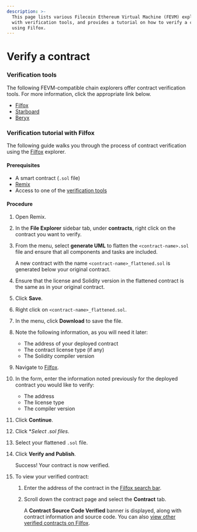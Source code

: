 ```yaml
---
description: >-
  This page lists various Filecoin Ethereum Virtual Machine (FEVM) explorers
  with verification tools, and provides a tutorial on how to verify a contract
  using Filfox.
---
```


# Verify a contract

### Verification tools

The following FEVM-compatible chain explorers offer contract verification tools. For more information, click the appropriate link below.

* [Filfox](https://filfox.info/en/contract)
* [Starboard](https://fvm.starboard.ventures/explorer/verifier)
* [Beryx](https://beryx.zondax.ch/contract\_verifier)

### Verification tutorial with Filfox

The following guide walks you through the process of contract verification using the [Filfox](https://filfox.info/en/contract) explorer.

#### Prerequisites

* A smart contract (`.sol` file)
* [Remix](https://remix.ethereum.org/)
* Access to one of the [verification tools](https://docs.filecoin.io/smart-contracts/developing-contracts/verify-contracts/#verification-tools)

#### Procedure

1. Open Remix.
2. In the **File Explorer** sidebar tab, under **contracts**, right click on the contract you want to verify.
3.  From the menu, select **generate UML** to flatten the `<contract-name>.sol` file and ensure that all components and tasks are included.

    A new contract with the name `<contract-name>_flattened.sol` is generated below your original contract.
4. Ensure that the license and Solidity version in the flattened contract is the same as in your original contract.
5. Click **Save**.
6. Right click on `<contract-name>_flattened.sol`.
7. In the menu, click **Download** to save the file.
8. Note the following information, as you will need it later:
   * The address of your deployed contract
   * The contract license type (if any)
   * The Solidity compiler version
9. Navigate to [Filfox](https://filfox.info/en/contract).
10. In the form, enter the information noted previously for the deployed contract you would like to verify:
    * The address
    * The license type
    * The compiler version
11. Click **Continue**.
12. Click \*_Select .sol files_.
13. Select your flattened `.sol` file.
14. Click **Verify and Publish**.

    Success! Your contract is now verified.
15. To view your verified contract:
    1. Enter the address of the contract in the [Filfox search bar](https://filfox.info/).
    2.  Scroll down the contract page and select the **Contract** tab.

        A **Contract Source Code Verified** banner is displayed, along with contract information and source code. You can also [view other verified contracts on Filfox](https://filfox.info/en/stats/verified-contracts).
